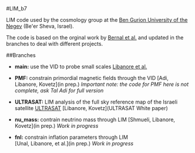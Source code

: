 #LIM_b7

LIM code used by the cosmology group at the [Ben Gurion University of the Negev](https://physics.bgu.ac.il/~kovetz/group.html) (Be'er Sheva, Israel).

The code is based on the orginal work by [Bernal et al.]( https://github.com/jl-bernal/lim) and updated in the branches to deal with different projects.

##Branches

- **main:** use the VID to probe small scales 
[Libanore et al.](https://arxiv.org/abs/2208.01658)

- **PMF:** constrain primordial magnetic fields through the VID 
[Adi, Libanore, Kovetz](in prep.) 
*Important note: the code for PMF here is not complete, ask Tal Adi for full version*

- **ULTRASAT:** LIM analysis of the full sky reference map of the Israeli satellite [ULTRASAT](https://www.weizmann.ac.il/ultrasat/) 
[Libanore, Kovetz](ULTRASAT White paper)

- **nu_mass:** contrain neutrino mass through LIM 
[Shmueli, Libanore, Kovetz](in prep.) 
*Work in progress*

- **fnl:** constrain inflation parameters through LIM  
[Unal, Libanore, et al.](in prep.)
*Work in progress*

